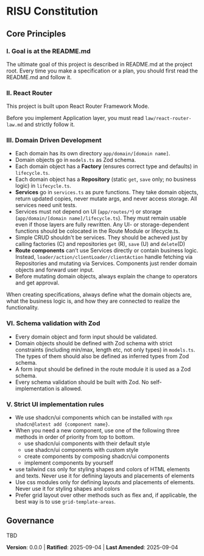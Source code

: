 # RISU Constitution

## Core Principles

### I. Goal is at the README.md

The ultimate goal of this project is described in README.md at the project root.
Every time you make a specification or a plan, you should first read the README.md and follow it.

### II. React Router 

This project is built upon React Router Framework Mode.

Before you implement Application layer, you must read `law/react-router-law.md` and strictly follow it.

### III. Domain Driven Development

* Each domain has its own directory `app/domain/[domain name]`.
* Domain objects go in `models.ts` as Zod schema.
* Each domain object has a **Factory** (ensures correct type and defaults) in `lifecycle.ts`.
* Each domain object has a **Repository** (static `get`, `save` only; no business logic) in `lifecycle.ts`.
* **Services** go in `services.ts` as pure functions. They take domain objects, return updated copies, never mutate args, and never access storage. All services need unit tests. 
* Services must not depend on UI (`app/routes/*`) or storage (`app/domain/[domain name]/lifecycle.ts`). They must remain usable even if those layers are fully rewritten. Any UI- or storage-dependent functions should be colocated in the Route Module or lifecycle.ts.
* Simple CRUD shouldn't be services. They should be acheved just by calling factories (C) and repositories `get` (R), `save` (U) and `delete`(D)
* **Route components** can’t use Services directly or contain business logic. Instead, `loader/action/clientLoader/clientAction` handle fetching via Repositories and mutating via Services. Components just render domain objects and forward user input.
* Before mutating domain objects, always explain the change to operators and get approval.

When creating specifications, always define what the domain objects are, what the business logic is, and how they are connected to realize the functionality.

### VI. Schema validation with Zod

* Every domain object and form input should be validated.
* Domain objects should be defined with Zod schema with strict constraints (including min/max, length etc, not only types) in `models.ts`. The types of them should also be defined as inferred types from Zod schema.
* A form input should be defined in the route module it is used as a Zod schema.
* Every schema validation should be built with Zod. No self-implementation is allowed.

### V. Strict UI implementation rules

- We use shadcn/ui components which can be installed with `npx shadcn@latest add {component name}`. 
- When you need a new component, use one of the following three methods in order of priority from top to bottom.
  - use shadcn/ui components with their default style
  - use shadcn/ui components with custom style
  - create components by composing shadcn/ui components
  - implement components by yourself
- use tailwind css only for styling shapes and colors of HTML elements and texts. Never use it for defining layouts and placements of elements
- Use css modules only for defining layouts and placements of elements. Never use it for styling shapes and colors
- Prefer grid layout over other methods such as flex and, if applicable, the best way is to use `grid-template-areas`.

## Governance

TBD

**Version**: 0.0.0 | **Ratified**: 2025-09-04 | **Last Amended**: 2025-09-04
